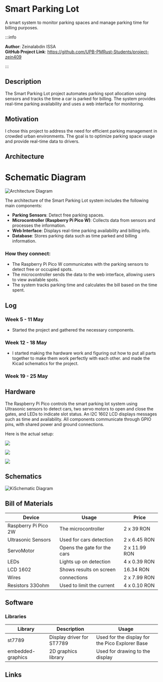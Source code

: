 # Smart Parking Lot

 A smart system to monitor parking spaces and manage parking time for billing purposes.

:::info

**Author**: Zeinalabdin ISSA \
**GitHub Project Link**: https://github.com/UPB-PMRust-Students/project-zein409

:::
## Description

The Smart Parking Lot project automates parking spot allocation using sensors and tracks the time a car is parked for billing. The system provides real-time parking availability and uses a web interface for monitoring.

## Motivation

I chose this project to address the need for efficient parking management in crowded urban environments. The goal is to optimize parking space usage and provide real-time data to drivers.

## Architecture

# Schematic Diagram

![Architecture Diagram](SchematicDiagram.webp)

The architecture of the Smart Parking Lot system includes the following main components:
- **Parking Sensors**: Detect free parking spaces.
- **Microcontroller (Raspberry Pi Pico W)**: Collects data from sensors and processes the information.
- **Web Interface**: Displays real-time parking availability and billing info.
- **Database**: Stores parking data such as time parked and billing information.

### How they connect:
- The Raspberry Pi Pico W communicates with the parking sensors to detect free or occupied spots.
- The microcontroller sends the data to the web interface, allowing users to view available spots.
- The system tracks parking time and calculates the bill based on the time spent.

## Log

### Week 5 - 11 May
- Started the project and gathered the necessary components.

### Week 12 - 18 May
- I started making the hardware work and figuring out how to put all parts together to make them work perfectly with each other. and made the Kicad schematics for the project.
### Week 19 - 25 May

## Hardware
The Raspberry Pi Pico controls the smart parking lot system using Ultrasonic sensors to detect cars, two servo motors to open and close the gates, and LEDs to indicate slot status. An I2C 1602 LCD displays messages such as time and availability. All components communicate through GPIO pins, with shared power and ground connections.

Here is the actual setup:

![](./image1.webp)

![](./image2.webp)

![](./image3.webp)

## Schematics

![KiSchematic Diagram](Schematics.webp) 

## Bill of Materials

| Device                | Usage                        |     Price     |
|-----------------------|------------------------------|---------------|
| Raspberry Pi Pico 2W  | The microcontroller          | 2 x 39    RON |
| Ultrasonic Sensors    | Used for cars detection      | 2 x 6.45  RON |
| ServoMotor            | Opens the gate for the cars  | 2 x 11.99 RON |
| LEDs                  | Lights up on detection       | 4 x 0.39  RON |
| LCD 1602              | Shows results on screen      | 16.34     RON |
| Wires                 | connections                  | 2 x 7.99  RON |
| Resistors 330ohm      | Used to limit the current    | 4 x 0.10  RON |

## Software

### Libraries

| Library              | Description                   | Usage                                |
|----------------------|-------------------------------|--------------------------------------|
| st7789               | Display driver for ST7789     | Used for the display for the Pico Explorer Base |
| embedded-graphics    | 2D graphics library           | Used for drawing to the display     |

## Links
